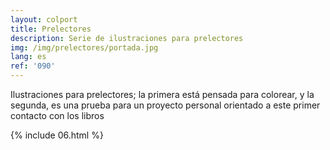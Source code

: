 ```yaml
---
layout: colport
title: Prelectores
description: Serie de ilustraciones para prelectores
img: /img/prelectores/portada.jpg
lang: es
ref: '090'
---
```


Ilustraciones para prelectores; la primera está pensada para colorear, y la segunda, es una prueba para un proyecto personal orientado a este primer contacto con los libros

{% include 06.html %}
